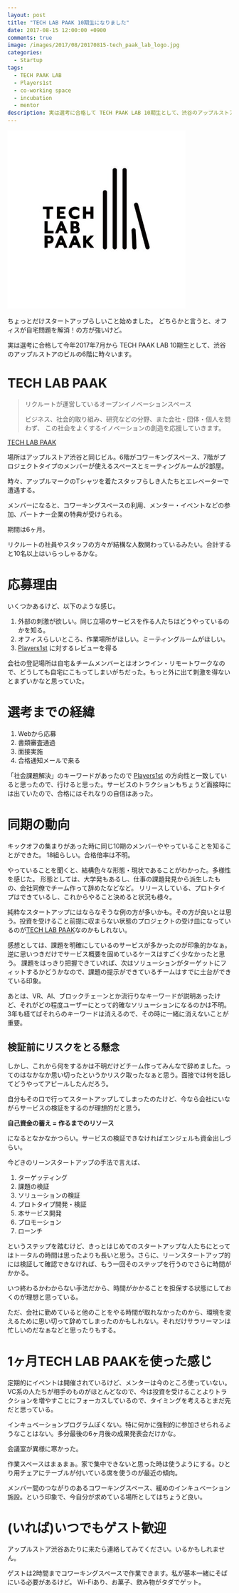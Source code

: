 ```yaml
---
layout: post
title: "TECH LAB PAAK 10期生になりました"
date: 2017-08-15 12:00:00 +0900
comments: true
image: /images/2017/08/20170815-tech_paak_lab_logo.jpg
categories:
  - Startup
tags:
  - TECH PAAK LAB
  - Players1st
  - co-working space
  - incubation
  - mentor
description: 実は選考に合格して TECH PAAK LAB 10期生として、渋谷のアップルストアのビルの6階に時々います。
---
```

![TECH LAB PAAK logo](/images/2017/08/20170815-tech_paak_lab_logo.jpg)

ちょっとだけスタートアップらしいこと始めました。
どちらかと言うと、オフィスが自宅問題を解消！の方が強いけど。

実は選考に合格して今年2017年7月から TECH PAAK LAB 10期生として、渋谷のアップルストアのビルの6階に時々います。

# TECH LAB PAAK

> リクルートが運営しているオープンイノベーションスペース
>
> ビジネス、社会的取り組み、研究などの分野、また会社・団体・個人を問わず、
この社会をよくするイノベーションの創造を応援していきます。

[TECH LAB PAAK][]

場所はアップルストア渋谷と同じビル。6階がコワーキングスペース、7階がプロジェクトタイプのメンバーが使えるスペースとミーティングルームが2部屋。

時々、アップルマークのTシャツを着たスタッフらしき人たちとエレベーターで遭遇する。

メンバーになると、コワーキングスペースの利用、メンター・イベントなどの参加、パートナー企業の特典が受けられる。

期間は6ヶ月。

リクルートの社員やスタッフの方々が結構な人数関わっているみたい。合計すると10名以上はいらっしゃるかな。

<!-- more -->

# 応募理由

いくつかあるけど、以下のような感じ。

1. 外部の刺激が欲しい。同じ立場のサービスを作る人たちはどうやっているのかを知る。
1. オフィスらしいところ、作業場所がほしい。ミーティングルームがほしい。
1. [Players1st][] に対するレビューを得る

会社の登記場所は自宅＆チームメンバーとはオンライン・リモートワークなので、どうしても自宅にこもってしまいがちだった。もっと外に出て刺激を得ないとまずいかなと思っていた。

# 選考までの経緯

1. Webから応募
1. 書類審査通過
1. 面接実施
1. 合格通知メールで来る

「社会課題解決」のキーワードがあったので [Players1st][] の方向性と一致していると思ったので、行けると思った。サービスのトラクションもちょうど面接時には出ていたので、合格にはそれなりの自信はあった。


# 同期の動向

キックオフの集まりがあった時に同じ10期のメンバーややっていることを知ることができた。
18組らしい。合格倍率は不明。

やっていることを聞くと、結構色々な形態・現状であることがわかった。多様性を感じた。
形態としては、大学発もあるし、仕事の課題発見から派生したもの、会社同僚でチーム作って辞めたなどなど。
リリースしている、プロトタイプはできているし、これからやること決めると状況も様々。

純粋なスタートアップにはならなそうな例の方が多いかも。その方が良いとは思う。投資を受けること前提に収まらない状態のプロジェクトの受け皿になっているのが[TECH LAB PAAK][]なのかもしれない。

感想としては、課題を明確にしているのサービスが多かったのが印象的かなぁ。
逆に思いつきだけでサービス概要を固めているケースはすごく少なかったと思う。
課題をはっきり把握できていれば、次はソリューションがターゲットにフィットするかどうかなので、課題の提示ができているチームはすでに土台ができている印象。

あとは、VR、AI、ブロックチェーンとか流行りなキーワードが説明あったけど、それがどの程度ユーザーにとって的確なソリューションになるのかは不明。3年も経てばそれらのキーワードは消えるので、その時に一緒に消えないことが重要。

## 検証前にリスクをとる懸念

しかし、これから何をするかは不明だけどチーム作ってみんなで辞めました。ってのはなかなか思い切ったというかリスク取ったなぁと思う。面接では何を話してどうやってアピールしたんだろう。

自分もその口で行ってスタートアップしてしまったのたけど、今なら会社にいながらサービスの検証をするのが理想的だと思う。

**自己資金の蓄え = 作るまでのリソース**

になるとなかなかつらい。サービスの検証できなければエンジェルも資金出しづらい。

今どきのリーンスタートアップの手法で言えば、

1. ターゲッティング
1. 課題の検証
1. ソリューションの検証
1. プロトタイプ開発・検証
1. 本サービス開発
1. プロモーション
1. ローンチ

というステップを踏むけど、きっとはじめてのスタートアップな人たちにとってはトータルの時間は思ったよりも長いと思う。さらに、リーンスタートアップ的には検証して確認できなければ、もう一回そのステップを行うのでさらに時間がかかる。

いつ終わるかわからない手法だから、時間がかかることを担保する状態にしておくのが理想と思っている。

ただ、会社に勤めていると他のことをやる時間が取れなかったのから、環境を変えるために思い切って辞めてしまったのかもしれない。それだけサラリーマンは忙しいのだなぁなどと思ったりもする。


# 1ヶ月TECH LAB PAAKを使った感じ

定期的にイベントは開催されているけど、メンターは今のところ使っていない。VC系の人たちが相手のものがほとんどなので、今は投資を受けることよりトラクションを増やすことにフォーカスしているので、タイミングを考えるとまだ先だと思っている。

インキュベーションプログラムぽくない。特に何かに強制的に参加させられるようなことはない。多分最後の6ヶ月後の成果発表会だけかな。

会議室が異様に寒かった。

作業スペースはまぁまぁ。家で集中できないと思った時は使うようにする。ひとり用チェアにテーブルが付いている席を使うのが最近の傾向。

メンバー間のつながりのあるコワーキングスペース、緩めのインキュベーション施設。という印象で、今自分が求めている場所としてはちょうど良い。

# (いれば)いつでもゲスト歓迎

アップルストア渋谷あたりに来たら連絡してみてください。いるかもしれません。

ゲストは2時間までコワーキングスペースで作業できます。私が基本一緒にそばにいる必要があるけど。
Wi-Fiあり、お菓子、飲み物がタダでゲット。

[TECH LAB PAAK]: http://techlabpaak.com/
[Players1st]: https://players1.st/
